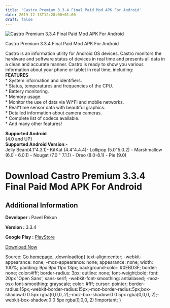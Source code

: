 ```yaml
---
title: 'Castro Premium 3.3.4 Final Paid Mod APK For Android'
date: 2019-12-13T12:28:00+01:00
draft: false
---
```


![Castro Premium 3.3.4 Final Paid Mod APK For Android](https://i1.wp.com/apkhome.net/wp-content/uploads/2019/11/Castro-Premium-3.3.4-Final-Paid-Mod.png "Castro Premium 3.3.4 Final Paid Mod APK For Android")

  

Castro Premium 3.3.4 Final Paid Mod APK For Android

Castro is an information utility for Android OS devices. Castro monitors the hardware and software status of devices in real time and presents all data in a clean and accurate manner. Castro is ready to show you various information about your phone or tablet in real time, including:  
**FEATURES**  
\* System information and identifiers.  
\* Status, temperatures and frequencies of the CPU.  
\* Battery monitoring.  
\* Memory usage.  
\* Monitor the use of data via Wi\*Fi and mobile networks.  
\* Real\*time sensor data with beautiful graphics.  
\* Detailed information about camera cameras.  
\* Complete list of codecs available.  
\* And many other features!

**Supported Android**  
{4.0 and UP}  
**Supported Android Version**:-  
Jelly Bean(4.1"4.3.1)- KitKat (4.4"4.4.4)- Lollipop (5.0"5.0.2) - Marshmallow (6.0 - 6.0.1) - Nougat (7.0 " 7.1.1) - Oreo (8.0-8.1) - Pie (9.0)

Download Castro Premium 3.3.4 Final Paid Mod APK For Android
============================================================

Additional Information
----------------------

**Developer :** Pavel Rekun

**Version :** 3.3.4

**Google Play :** [PlayStore](https://play.google.com/store/apps/details?id=com.itemstudio.castro.pro)

  

[Download Now](https://store4app.co/post/castro-premium-3-3-4-final-paid-mod-apk-for-android_1574865227)

  
Source: [Go homepage.](https://store4app.co/post/castro-premium-3-3-4-final-paid-mod-apk-for-android_1574865227) .downloadtop{ text-align:center; -webkit-appearance: none; -moz-appearance: none; appearance: none; width: 100%; padding: 9px 9px 11px 13px; background-color: #0EBD3F; border: none; color:#fff; border-radius: 3px; outline: none; font-weight;bold; font: 20px 'Open Sans', sans-serif; -webkit-font-smoothing: antialiased; -moz-osx-font-smoothing: grayscale; color: #fff; cursor: pointer; border-radius:15px;-webkit-border-radius:15px;-moz-border-radius:5px;box-shadow:0 0 5px rgba(0,0,0,.2);-moz-box-shadow:0 0 5px rgba(0,0,0,.2);-webkit-box-shadow:0 0 5px rgba(0,0,0,.2) !important; }
